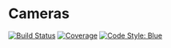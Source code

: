 # Cameras

[![Build Status](https://github.com/IHPSystems/Cameras.jl/actions/workflows/CI.yml/badge.svg?branch=main)](https://github.com/IHPSystems/Cameras.jl/actions/workflows/CI.yml?query=branch%3Amain)
[![Coverage](https://codecov.io/gh/IHPSystems/Cameras.jl/branch/main/graph/badge.svg)](https://codecov.io/gh/IHPSystems/Cameras.jl)
[![Code Style: Blue](https://img.shields.io/badge/code%20style-blue-4495d1.svg)](https://github.com/invenia/BlueStyle)
